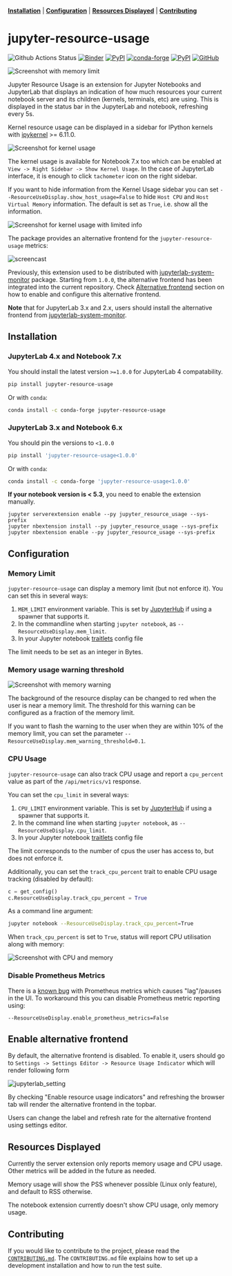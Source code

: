 **[Installation](#installation)** |
**[Configuration](#configuration)** |
**[Resources Displayed](#resources-displayed)** |
**[Contributing](#contributing)**

# jupyter-resource-usage

![Github Actions Status](https://github.com/jupyter-server/jupyter-resource-usage/workflows/Tests/badge.svg)
[![Binder](https://mybinder.org/badge_logo.svg)](https://mybinder.org/v2/gh/jupyter-server/jupyter-resource-usage/main)
[![PyPI](https://img.shields.io/pypi/v/jupyter-resource-usage)](https://pypi.python.org/pypi/jupyter-resource-usage)
[![conda-forge](https://img.shields.io/conda/vn/conda-forge/jupyter-resource-usage.svg)](https://anaconda.org/conda-forge/jupyter-resource-usage)
[![PyPI](https://img.shields.io/pypi/l/jupyter-resource-usage)](https://pypi.python.org/pypi/jupyter-resource-usage)
[![GitHub](https://img.shields.io/badge/issue_tracking-github-blue?logo=github)](https://github.com/jupyter-server/jupyter-resource-usage/issues)

![Screenshot with memory limit](./doc/statusbar.png)

Jupyter Resource Usage is an extension for Jupyter Notebooks and JupyterLab that
displays an indication of how much resources your current notebook server and
its children (kernels, terminals, etc) are using. This is displayed in the
status bar in the JupyterLab and notebook, refreshing every 5s.

Kernel resource usage can be displayed in a sidebar for IPython kernels with
[ipykernel](https://github.com/ipython/ipykernel) >= 6.11.0.

![Screenshot for kernel usage](./doc/kernel-usage.png)

The kernel usage is available for Notebook 7.x too which can be enabled at
`View -> Right Sidebar -> Show Kernel Usage`. In the case of JupyterLab interface, it is
enough to click `tachometer` icon on the right sidebar. 

If you want to hide information from the Kernel Usage sidebar
you can set `--ResourceUseDisplay.show_host_usage=False` to hide `Host CPU` and `Host Virtual Memory` information. The default is
set as `True`, i.e. show all the information.

![Screenshot for kernel usage with limited info](./doc/kernel-usage-limited-info.png)

The package provides an alternative frontend for the `jupyter-resource-usage` metrics:

![screencast](./doc/topbar.gif)

Previously, this extension used to be distributed with
[jupyterlab-system-monitor](https://github.com/jtpio/jupyterlab-system-monitor) package.
Starting from `1.0.0`, the alternative frontend has been integrated into the
current repository. Check [Alternative frontend](#enable-alternative-frontend) section
on how to enable and configure this alternative frontend.

**Note** that for JupyterLab 3.x and 2.x, users should install the alternative frontend
from [jupyterlab-system-monitor](https://github.com/jtpio/jupyterlab-system-monitor).

## Installation

### JupyterLab 4.x and Notebook 7.x

You should install the latest version `>=1.0.0` for JupyterLab 4 compatability.

```bash
pip install jupyter-resource-usage
```

Or with `conda`:

```bash
conda install -c conda-forge jupyter-resource-usage
```

### JupyterLab 3.x and Notebook 6.x

You should pin the versions to `<1.0.0`

```bash
pip install 'jupyter-resource-usage<1.0.0'
```

Or with `conda`:

```bash
conda install -c conda-forge 'jupyter-resource-usage<1.0.0'
```

**If your notebook version is < 5.3**, you need to enable the extension manually.

```
jupyter serverextension enable --py jupyter_resource_usage --sys-prefix
jupyter nbextension install --py jupyter_resource_usage --sys-prefix
jupyter nbextension enable --py jupyter_resource_usage --sys-prefix
```

## Configuration

### Memory Limit

`jupyter-resource-usage` can display a memory limit (but not enforce it). You can set this
in several ways:

1. `MEM_LIMIT` environment variable. This is set by [JupyterHub](https://github.com/jupyterhub/jupyterhub/)
   if using a spawner that supports it.
2. In the commandline when starting `jupyter notebook`, as `--ResourceUseDisplay.mem_limit`.
3. In your Jupyter notebook [traitlets](https://traitlets.readthedocs.io/en/stable/) config file

The limit needs to be set as an integer in Bytes.

### Memory usage warning threshold

![Screenshot with memory warning](./doc/statusbar-warn.png)

The background of the resource display can be changed to red when the user is near a memory limit.
The threshold for this warning can be configured as a fraction of the memory limit.

If you want to flash the warning to the user when they are within 10% of the memory limit, you
can set the parameter `--ResourceUseDisplay.mem_warning_threshold=0.1`.

### CPU Usage

`jupyter-resource-usage` can also track CPU usage and report a `cpu_percent` value as part of the `/api/metrics/v1` response.

You can set the `cpu_limit` in several ways:

1. `CPU_LIMIT` environment variable. This is set by [JupyterHub](https://github.com/jupyterhub/jupyterhub/)
   if using a spawner that supports it.
2. In the command line when starting `jupyter notebook`, as `--ResourceUseDisplay.cpu_limit`.
3. In your Jupyter notebook [traitlets](https://traitlets.readthedocs.io/en/stable/) config file

The limit corresponds to the number of cpus the user has access to, but does not enforce it.

Additionally, you can set the `track_cpu_percent` trait to enable CPU usage tracking (disabled by default):

```python
c = get_config()
c.ResourceUseDisplay.track_cpu_percent = True
```

As a command line argument:

```bash
jupyter notebook --ResourceUseDisplay.track_cpu_percent=True
```

When `track_cpu_percent` is set to `True`, status will report CPU utilisation along with
memory:

![Screenshot with CPU and memory](./doc/statusbar-cpu.png)

### Disable Prometheus Metrics

There is a [known bug](https://github.com/jupyter-server/jupyter-resource-usage/issues/123) with Prometheus metrics which
causes "lag"/pauses in the UI. To workaround this you can disable Prometheus metric reporting using:

```
--ResourceUseDisplay.enable_prometheus_metrics=False
```

## Enable alternative frontend

By default, the alternative frontend is disabled. To enable it, users should go to
`Settings -> Settings Editor -> Resource Usage Indicator` which will render following
form

![jupyterlab_setting](./doc/settings.png)

By checking "Enable resource usage indicators" and refreshing the browser tab will
render the alternative frontend in the topbar.

Users can change the label and refresh rate for the alternative frontend using settings
editor.

## Resources Displayed

Currently the server extension only reports memory usage and CPU usage. Other metrics will be added in the future as needed.

Memory usage will show the PSS whenever possible (Linux only feature), and default to RSS otherwise.

The notebook extension currently doesn't show CPU usage, only memory usage.

## Contributing

If you would like to contribute to the project, please read the [`CONTRIBUTING.md`](CONTRIBUTING.md). The `CONTRIBUTING.md` file
explains how to set up a development installation and how to run the test suite.
